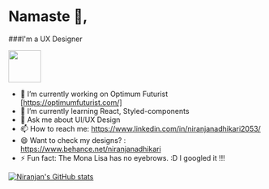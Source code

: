 # Namaste 🙏, 
###I'm a UX Designer 

[<img src="https://avatars.githubusercontent.com/u/1197743?s=200&v=4" width="64px" height="64px" style="object-fit:contain" />](https://www.behance.net/niranjanadhikari)


- 🔭 I’m currently working on Optimum Futurist [https://optimumfuturist.com/]
- 🌱 I’m currently learning React, Styled-components
- 💬 Ask me about UI/UX Design
- 📫 How to reach me: https://www.linkedin.com/in/niranjanadhikari2053/ 
- 😄 Want to check my designs? : https://www.behance.net/niranjanadhikari
- ⚡ Fun fact: The Mona Lisa has no eyebrows. :D I googled it !!! 

[![Niranjan's GitHub stats](https://github-readme-stats.vercel.app/api?username=niranjanadhikari&?count_private=true&show_icons=true)](https://github.com/anuraghazra/github-readme-stats)


